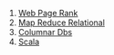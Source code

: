 1. [Web Page Rank](Web_page_rank.md)
2. [Map Reduce Relational](map-reduce-relational.md)
3. [Columnar Dbs](columnar-dbs.md)
4. [Scala](scala.md)
